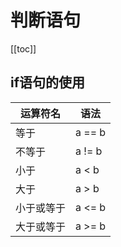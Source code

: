 # 判断语句

[[toc]]


## if语句的使用


运算符名 | 语法
--------|-----
等于     | a == b 
不等于   | a != b
小于     |a < b
大于     | a > b
小于或等于 | a <= b	
大于或等于 | a >= b	



